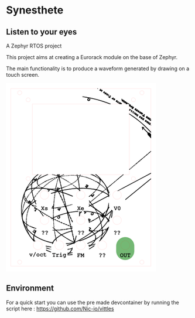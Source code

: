 # Synesthete

## Listen to your eyes
A Zephyr RTOS project

This project aims at creating a Eurorack module on the base of Zephyr.

The main functionality is to produce a waveform generated by drawing on
a touch screen.

![alt text](https://github.com/Nic-io/synesthete/blob/main/hardware/panel.png)


## Environment 
For a quick start you can use the pre made devcontainer by running
the script here : https://github.com/Nic-io/vittles

